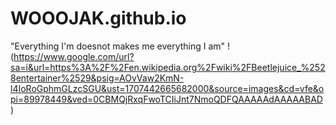 # WOOOJAK.github.io
"Everything I'm doesnot makes me everything I am"
! (https://www.google.com/url?sa=i&url=https%3A%2F%2Fen.wikipedia.org%2Fwiki%2FBeetlejuice_%2528entertainer%2529&psig=AOvVaw2KmN-l4IoRoGphmGLzcSGU&ust=1707442665682000&source=images&cd=vfe&opi=89978449&ved=0CBMQjRxqFwoTCIiJnt7NmoQDFQAAAAAdAAAAABAD)
